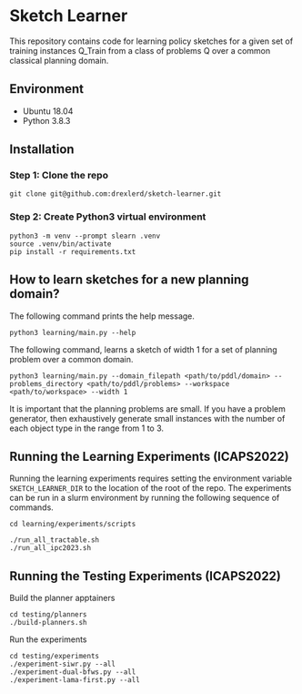 # Sketch Learner

This repository contains code for learning policy sketches for a given set of training instances Q_Train from a class of problems Q over a common classical planning domain.

## Environment

- Ubuntu 18.04
- Python 3.8.3

## Installation

### Step 1: Clone the repo

```console
git clone git@github.com:drexlerd/sketch-learner.git
```

### Step 2: Create Python3 virtual environment

```console
python3 -m venv --prompt slearn .venv
source .venv/bin/activate
pip install -r requirements.txt
```

## How to learn sketches for a new planning domain?

The following command prints the help message.

```console
python3 learning/main.py --help
```

The following command, learns a sketch of width 1 for a set of planning problem over a common domain.

```console
python3 learning/main.py --domain_filepath <path/to/pddl/domain> --problems_directory <path/to/pddl/problems> --workspace <path/to/workspace> --width 1
```

It is important that the planning problems are small. If you have a problem generator, then exhaustively generate small instances with the number of each object type in the range from 1 to 3.


## Running the Learning Experiments (ICAPS2022)

Running the learning experiments requires setting the environment variable `SKETCH_LEARNER_DIR` to the location of the root of the repo.
The experiments can be run in a slurm environment by running the following sequence of commands.

```console
cd learning/experiments/scripts

./run_all_tractable.sh
./run_all_ipc2023.sh
```

## Running the Testing Experiments (ICAPS2022)

Build the planner apptainers

```console
cd testing/planners
./build-planners.sh
```

Run the experiments

```console
cd testing/experiments
./experiment-siwr.py --all
./experiment-dual-bfws.py --all
./experiment-lama-first.py --all
```

